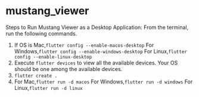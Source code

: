 # mustang_viewer

Steps to Run Mustang Viewer as a Desktop Application:
From the terminal, run the following commands.
1. If OS is Mac,```flutter config --enable-macos-desktop```
    For Windows,```flutter config --enable-windows-desktop```
    For Linux,```flutter config --enable-linux-desktop```
2. Execute ```flutter devices``` to view all the available devices. Your OS should be one among the available devices.
3. ```flutter create .```
4. For Mac,```flutter run -d macos```
    For Windows,```flutter run -d windows```
    For Linux,```flutter run -d linux```  


